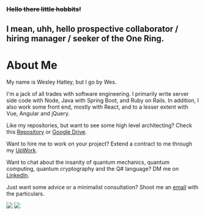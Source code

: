 ### ~~Hello there little hobbits!~~ 

## I mean, uhh, hello prospective collaborator / hiring manager / seeker of the One Ring.

# About Me

My name is Wesley Hatley, but I go by Wes.

I'm a jack of all trades with software engineering. I primarily write server side code with Node, Java with Spring Boot, and Ruby on Rails. In addition, I also work some front end, mostly with React, and to a lesser extent with Vue, Angular and jQuery.

Like my repositories, but want to see some high level architecting? Check this [Repository](https://github.com/parallelam/ArchitectPortfolio) or [Google Drive](https://drive.google.com/drive/folders/1RwszXnoVjbXo6oje_YAMoC6-HKbxRHim?usp=sharing).

Want to hire me to work on your project? Extend a contract to me through my [UpWork](https://www.upwork.com/fl/weshatley).

Want to chat about the insanity of quantum mechanics, quantum computing, quantum cryptography and the Q# language? DM me on [LinkedIn](https://www.linkedin.com/in/wesley-hatley/).

Just want some advice or a minimalist consultation? Shoot me an [email](mailto:weshatley@gmail.com?subject=[GitHub]) with the particulars.

![](https://github-readme-stats.vercel.app/api?username=parallelam&show_icons=true&count_private=true) ![](https://github-readme-stats.vercel.app/api/top-langs/?username=parallelam&layout=compact)

<!--
**parallelam/parallelam** is a ✨ _special_ ✨ repository because its `README.md` (this file) appears on your GitHub profile.

Here are some ideas to get you started:

- 🔭 I’m currently working on ...
- 🌱 I’m currently learning ...
- 👯 I’m looking to collaborate on ...
- 🤔 I’m looking for help with ...
- 💬 Ask me about ...
- 📫 How to reach me: ...
- 😄 Pronouns: ...
- ⚡ Fun fact: ...
-->
